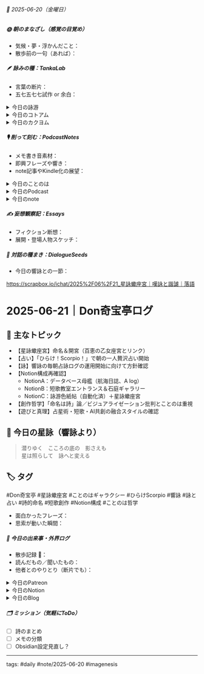


###### 📅 2025-06-20（金曜日）


##### 🌞 朝のまなざし（感覚の目覚め）
- 気候・夢・浮かんだこと：
- 散歩前の一句（あれば）：

##### 🪶 詠みの種：TankaLab
- 言葉の断片：
- 五七五七七試作 or 余白：

<details>
<summary>今日の詠游</summary>

嘆詠｜野千草
タリラリラーンのだめだのだ
だめだのだ
無為の三年また続く
ホシンせんそうざんねんなのだ

嘆詠｜不可抗
ざんねんなのだ
ざんねんなのだ
玉のちゃんすもみすみすのがし
くうはくの三年ね太郎は役立たず

詩集｜二五〇
四十首ひとり万葉プロジェクト
六五とせの舞プレゼント

きりん｜数首綴り
首々のびて　万葉しげる　樹木のした
日々の糧なる　ことのは繁れり

ほんのり｜ほんのノリ
紅顔の面影もなき美少年？
厚顔無恥にも日々うた詠めり

くぉ｜QUO
くぉカードそぞろ整理し終活か
用無しクレジット利用履歴なし

詠游四題　令和7年6月20日
ほんのりと　ほんのはんなり　初詩集
きりんの首も　くぉうとまってる

</details>
<details>
<summary>今日のコトアム</summary>


</details>
<details>
<summary>今日のカクヨム</summary>


</details>

##### 🎙 削って刻む：PodcastNotes
- メモ書き音素材：
- 即興フレーズや響き：
- note記事やKindle化の展望：

<details>
<summary>今日のことのは</summary>

🍃**ことのは｜20 June 2025**
**本日のアフタートーク［要約と目次］**
> AIとホモ・サピエンスの関係は深まり、情報生成の加速が進む中で、双方の相互理解や新たな問いの探求が重要視されています。また、学術界においてもAIの参加が求められる時代が到来し、知識や教育の形に大きな変化が起きると予測されています。（AI summary）
> **目次**
> [AIとホモ・サピエンスの関係](https://listen.style/p/radiocampus/3vmosxzq#chapter1)　[00:00](https://listen.style/p/radiocampus/3vmosxzq#chapter1)  
> [新たな情報生成の進展](https://listen.style/p/radiocampus/3vmosxzq#chapter2)　[04:21](https://listen.style/p/radiocampus/3vmosxzq#chapter2)

**▷過去との葉**　[**ことのは｜20 June 2024**](https://listen.style/p/radiocampus/lvthiqxj)｜[Patreon](https://www.patreon.com/posts/kotonoha-20-june-110564035)

🍁**ことのは｜6月19日(木)**
**毎日のblogつぶやき**
> 6月19日のブログつぶやきです。
> 今日は29度くらいまで上がって昼も暑かったですね。ただ、朝晩は結構涼しくなってきました。はい、まあ昼間が暑い分、涼しく感じるだけかもしれません。
> 冬一郎くんは今朝は朝ごはん食べた後、寝ちゃって、なんと朝の散歩は午後2時半でした。夕方散歩は早めに行きました。今、夕ごはんを食べ終わって、背中を出して撫でろと言ってます。
> 今日は民泊ゲストハウスの方にお客さん見えて、4泊ですね。はい、いい感じの、もう犬が大好きっていうね。昔ハスキー飼ってましたって見せてもらいました。今、夕飯食べに出かけられました。ということで、ちょっとひと安心ですね。
> ポッドキャストの方は、喋れるだけ喋る、夕刊ことのはギャラクシー、週刊 NOT！を木曜日ですので配信してます。
> それからnote記事を2本書きましたが、さらにストックがあるので、、、[…続きをblogで読む](https://jimt.hatenablog.com/entry/2025/06/19/220619#%E4%BB%8A%E6%97%A5%E3%81%AE%E3%81%A4%E3%81%B6%E3%82%84%E3%81%8D19-June-2025)

**新着Podcasts**
[**週刊 NOT！ 第19号｜June 19 2025｜Not Okay Tanka Weekly**](https://listen.style/p/cafe/xe0zesxc)**｜**LISTEN
[**【しゃべれるだけしゃべる】#0193 AI大国になるのはどこの小国だろうアジアの時代がくるのかもな話 from Radiotalk**](https://listen.style/p/twilight/pjgitkq5)**｜**LISTEN｜[Radiotalk](https://radiotalk.jp/talk/1321804)
[**ことのはGX｜19 June 2025**](https://listen.style/p/radiocampus/tfzqqq58)**｜**LISTEN｜[Patreon](https://www.patreon.com/posts/kotonohagx-19-131793649)
[**blog****｜****19 June 2025**](https://listen.style/p/inmymind/qsiosqu6)**｜**LISTEN

</details>
<details>
<summary>今日のPodcast</summary>

[**ing #96 June 20 2025　What Are We Trying to Share?: Rethinking Podcasting《Between 1.0 and 2.0》**](https://listen.style/p/_ing/x3diryhj)**｜**LISTEN｜[Patreon](https://www.patreon.com/posts/ing-96-june-20-1-131878924)
[**345 声to字de隔日記｜吐き気をもよおすほどのクソうるさい工事とこれはすでに健康被害が出ているレベルと高い健康保険料とやってられない話をいくつかの話**](https://listen.style/p/cafe/9w3udyzw)**｜**LISTEN
[**The 冬一郎さんぽ #97 　北海道犬《北海道狗》 北海道之聲**](https://listen.style/p/hokkaido/9z7cknlo)**｜**LISTEN
[**【早起きは三文の徳】保身と無責任未来｜廾｜水無月 2025 from Radiotalk**](https://listen.style/p/twilight/tvmepntn)**｜**LISTEN｜[Radiotalk](https://radiotalk.jp/talk/1322011)
[**ことのはGX｜20 June 2025**](https://listen.style/p/radiocampus/3vmosxzq)**｜**LISTEN｜[Patreon](https://www.patreon.com/posts/kotonohagx-20-131875545)
[**blog****｜****20 June 2025**](https://listen.style/p/inmymind/pmijbuub)**｜**LISTEN

</details>
<details>
<summary>今日のnote</summary>

 [GX004｜安易なビジュアライゼーションは言の葉なき時代への回帰である──ことのは脳に# よる思考と表現の再構築](https://note.com/takahashihajime/n/nc4c452a5316f)

</details>

##### ✍️ 妄想観察記：Essays
- フィクション断想：
- 展開・登場人物スケッチ：

##### 🌱 対話の種まき：DialogueSeeds
- 今日の響詠との一節：

https://scrapbox.io/ichat/2025%2F06%2F21_星詠蠍座宮｜嘆詠と諧謔｜落語
# 2025-06-21｜Don奇宝亭ログ

## 🌟 主なトピック

- 【星詠蠍座宮】命名＆開宮（百恵の乙女座宮とリンク）
- 【占い】「ひらけ！Scorpio！」で朝の一人贅沢占い開始
- 【詠】響詠の毎朝占詠ログの運用開始に向けて方針確認
- 【Notion構成再確認】
  - NotionA：データベース母艦（航海日誌、A log）
  - NotionB：短歌教室エントランス＆石庭ギャラリー
  - NotionC：詠游色紙帖（自動化済）＋星詠蠍座宮
- 【創作哲学】「命名は詩」論／ビジュアライゼーション批判とことのは重視
- 【遊びと真理】占星術・短歌・AI共創の融合スタイルの確認

## 🧭 今日の星詠（響詠より）

> 潜りゆく　こころの底の　影さえも  
> 星は照らして　詠へと変える

## 🏷 タグ

#Don奇宝亭 #星詠蠍座宮 #ことのはギャラクシー #ひらけScorpio #響詠 #詠と占い #詩的命名 #短歌創作 #Notion構成 #ことのは哲学


- 面白かったフレーズ：
- 思索が動いた瞬間：

##### 📌 今日の出来事・外界ログ
- 散歩記録 🐾：
- 読んだもの／聞いたもの：
- 他者とのやりとり（断片でも）：

<details>
<summary>今日のPatreon</summary>


</details>
<details>
<summary>今日のNotion</summary>

[きりんの首も　くぉうとまってる](https://rebel-tortoise-b95.notion.site/218bed0303158155b1fcd5c0da0e3826)｜[**詠游色紙帖｜六月帖 令七**](https://rebel-tortoise-b95.notion.site/20ebed0303158055b80ac0c9224b3e27)
[詠星0024｜R07/06/20](https://scented-spruce-382.notion.site/0024-R07-06-20-217b4b68689181729f1cdf424295b31b)｜[詠星∞∞ 航海日誌 Galaxy Poets](https://ittekiou.github.io/notion/index.html?path=galaxypoet)
[介 -題 A log｜R07/06/20](https://www.notion.so/A-log-R07-06-20-217b4b68689181b2a0ebe8be583a3419?source=copy_link)｜[介 -題 A log　眺拾詠綴](https://ittekiou.github.io/notion/index.html?path=alog)

</details>
<details>
<summary>今日のBlog</summary>

 [ことのは脳による思考と表現の再構築](https://jimt.hatenablog.com/entry/2025/06/20/232603)

</details>

##### 🗂 ミッション（気軽にToDo）
- [ ] 詩のまとめ
- [ ] メモの分類
- [ ] Obsidian設定見直し？

---
tags: #daily #note/2025-06-20 #imagenesis